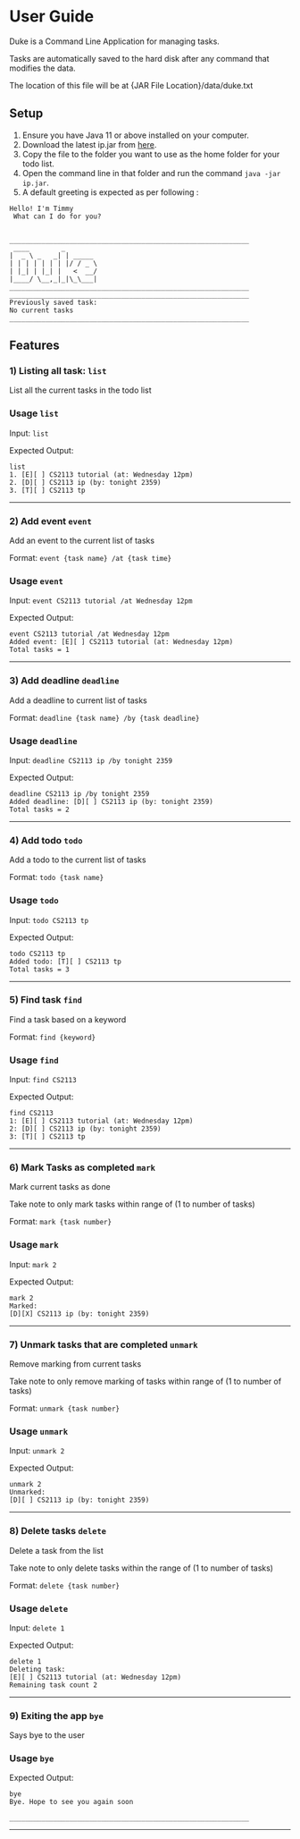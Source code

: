 # User Guide

Duke is a Command Line Application for managing tasks.

Tasks are automatically saved to the hard disk after any command that modifies the data.

The location of this file will be at {JAR File Location}/data/duke.txt

## Setup 
1. Ensure you have Java 11 or above installed on your computer.
2. Download the latest ip.jar from [here](https://github.com/wangtingjia/ip/releases).
3. Copy the file to the folder you want to use as the home folder for your todo list.
4. Open the command line in that folder and run the command `java -jar ip.jar`.
5. A default greeting is expected as per following :

```
Hello! I'm Timmy
 What can I do for you?


____________________________________________________________
 ____        _
|  _ \ _   _| | _____
| | | | | | | |/ / _ \
| |_| | |_| |   <  __/
|____/ \__,_|_|\_\___|
____________________________________________________________
____________________________________________________________
Previously saved task:
No current tasks
____________________________________________________________
```


## Features 

### 1) Listing all task: `list`

List all the current tasks in the todo list

### Usage `list`
Input: `list`

Expected Output:
```
list
1. [E][ ] CS2113 tutorial (at: Wednesday 12pm)
2. [D][ ] CS2113 ip (by: tonight 2359)
3. [T][ ] CS2113 tp

```

____________________________________________________________
### 2) Add event `event`
Add an event to the current list of tasks

Format: `event {task name} /at {task time}`
### Usage `event`
Input: `event CS2113 tutorial /at Wednesday 12pm`

Expected Output:
```
event CS2113 tutorial /at Wednesday 12pm
Added event: [E][ ] CS2113 tutorial (at: Wednesday 12pm)
Total tasks = 1
```
____________________________________________________________
### 3) Add deadline `deadline`
Add a deadline to current list of tasks

Format: `deadline {task name} /by {task deadline}`
### Usage `deadline`
Input: `deadline CS2113 ip /by tonight 2359`

Expected Output:
```
deadline CS2113 ip /by tonight 2359
Added deadline: [D][ ] CS2113 ip (by: tonight 2359)
Total tasks = 2
```
____________________________________________________________
### 4) Add todo `todo`
Add a todo to the current list of tasks

Format: `todo {task name}`
### Usage `todo`
Input: `todo CS2113 tp`

Expected Output:
```
todo CS2113 tp
Added todo: [T][ ] CS2113 tp
Total tasks = 3
```
____________________________________________________________

### 5) Find task `find`
Find a task based on a keyword

Format: `find {keyword}`
### Usage `find`
Input: `find CS2113`

Expected Output:
```
find CS2113
1: [E][ ] CS2113 tutorial (at: Wednesday 12pm)
2: [D][ ] CS2113 ip (by: tonight 2359)
3: [T][ ] CS2113 tp
```
____________________________________________________________

### 6) Mark Tasks as completed `mark`
Mark current tasks as done

Take note to only mark tasks within range of (1 to number of tasks)

Format: `mark {task number}`
### Usage `mark`
Input: `mark 2`

Expected Output:
```
mark 2
Marked:
[D][X] CS2113 ip (by: tonight 2359)
```
____________________________________________________________
### 7) Unmark tasks that are completed `unmark`
Remove marking from current tasks

Take note to only remove marking of tasks within range of (1 to number of tasks)

Format: `unmark {task number}`
### Usage `unmark`
Input: `unmark 2`

Expected Output:
```
unmark 2
Unmarked:
[D][ ] CS2113 ip (by: tonight 2359)
```

____________________________________________________________
### 8) Delete tasks `delete`
Delete a task from the list

Take note to only delete tasks within the range of (1 to number of tasks)

Format: `delete {task number}`
### Usage `delete`
Input: `delete 1`

Expected Output:
```
delete 1
Deleting task:
[E][ ] CS2113 tutorial (at: Wednesday 12pm)
Remaining task count 2
```

____________________________________________________________

### 9) Exiting the app `bye`
Says bye to the user
### Usage `bye`

Expected Output:
```
bye
Bye. Hope to see you again soon

____________________________________________________________
```
____________________________________________________________
